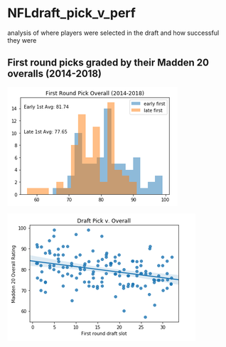 # NFLdraft_pick_v_perf
analysis of where players were selected in the draft and how successful they were

## First round picks graded by their Madden 20 overalls (2014-2018)

![alt text](https://github.com/zking1219/NFLdraft_pick_v_perf/blob/master/images/Screen%20Shot%202020-03-28%20at%203.29.46%20PM.png)

![alt text](https://github.com/zking1219/NFLdraft_pick_v_perf/blob/master/images/Screen%20Shot%202020-03-28%20at%203.40.01%20PM.png)


